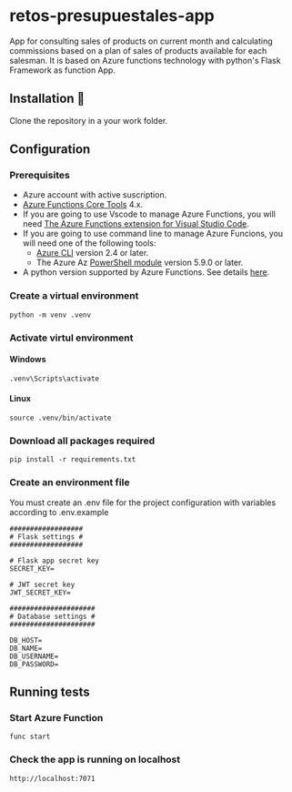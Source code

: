 # retos-presupuestales-app
App for consulting sales of products on current month and calculating commissions based on a plan of sales of products available for each salesman. It is based on Azure functions technology with python's Flask Framework as function App.

## Installation 🔧

Clone the repository in a your work folder.

## Configuration

### Prerequisites

* Azure account with active suscription.
* [Azure Functions Core Tools](https://docs.microsoft.com/en-us/azure/azure-functions/functions-run-local?tabs=v4%2Cwindows%2Ccsharp%2Cportal%2Cbash) 4.x.
* If you are going to use Vscode to manage Azure Functions, you will need [The Azure Functions extension for Visual Studio Code](https://marketplace.visualstudio.com/items?itemName=ms-azuretools.vscode-azurefunctions).
* If you are going to use command line to manage Azure Funcions, you will need one of the following tools:
  * [Azure CLI](https://docs.microsoft.com/en-us/cli/azure/install-azure-cli) version 2.4 or later.
  * The Azure Az [PowerShell module](https://docs.microsoft.com/en-us/powershell/azure/install-az-ps) version 5.9.0 or later.
* A python version supported by Azure Functions. See details [here](https://docs.microsoft.com/en-us/azure/azure-functions/supported-languages#languages-by-runtime-version).

### Create a virtual environment
```
python -m venv .venv
```
### Activate virtul environment

#### Windows
```
.venv\Scripts\activate
```
#### Linux
```
source .venv/bin/activate
```
### Download all packages required
```
pip install -r requirements.txt
```
### Create an environment file

You must create an .env file for the project configuration with variables according to .env.example
```
##################
# Flask settings #
##################

# Flask app secret key
SECRET_KEY=

# JWT secret key
JWT_SECRET_KEY=

#####################
# Database settings #
#####################

DB_HOST=
DB_NAME=
DB_USERNAME=
DB_PASSWORD=

```

## Running tests
### Start Azure Function
```
func start
```
### Check the app is running on localhost
```
http://localhost:7071
````

